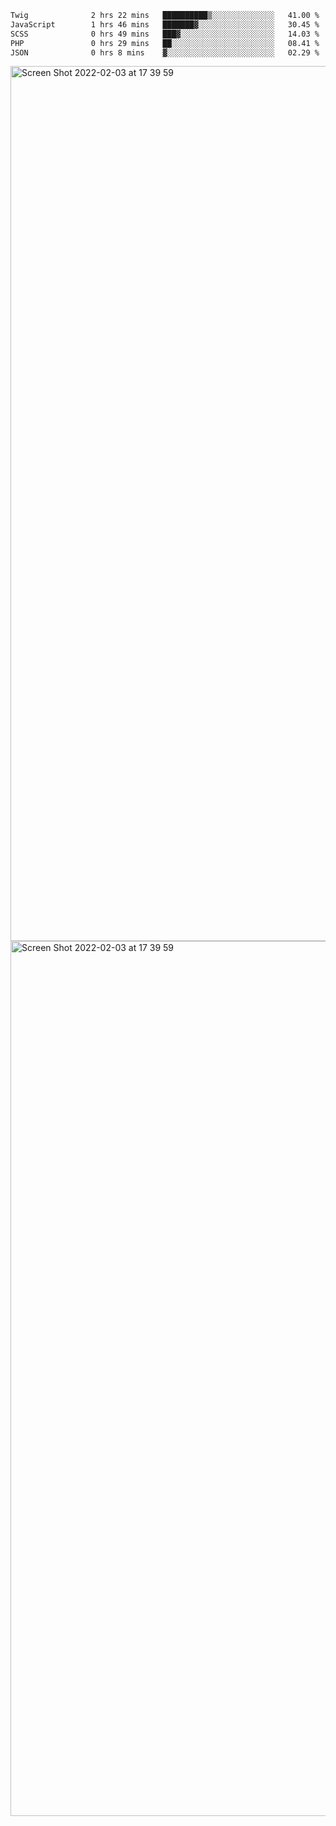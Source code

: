 <!--START_SECTION:waka-->

```txt
Twig              2 hrs 22 mins   ██████████▒░░░░░░░░░░░░░░   41.00 %
JavaScript        1 hrs 46 mins   ███████▓░░░░░░░░░░░░░░░░░   30.45 %
SCSS              0 hrs 49 mins   ███▓░░░░░░░░░░░░░░░░░░░░░   14.03 %
PHP               0 hrs 29 mins   ██░░░░░░░░░░░░░░░░░░░░░░░   08.41 %
JSON              0 hrs 8 mins    ▓░░░░░░░░░░░░░░░░░░░░░░░░   02.29 %
```

<!--END_SECTION:waka-->

<img width="1400" alt="Screen Shot 2022-02-03 at 17 39 59" src="https://user-images.githubusercontent.com/45716542/152387304-f2b60485-53a6-4f4b-a818-5cefb1b0c0ae.png">
<img width="1400" alt="Screen Shot 2022-02-03 at 17 39 59" src="https://user-images.githubusercontent.com/45716542/152387273-ea5cdf21-2a45-44da-8bef-00c1763b1d42.png">
